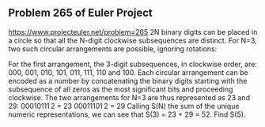 ## Problem 265 of Euler Project 
https://www.projecteuler.net/problem=265
2N binary digits can be placed in a circle so that all the N-digit clockwise subsequences are distinct.
For N=3, two such circular arrangements are possible, ignoring rotations:

For the first arrangement, the 3-digit subsequences, in clockwise order, are: 000, 001, 010, 101, 011, 111, 110 and 100.
Each circular arrangement can be encoded as a number by concatenating the binary digits starting with the subsequence of all zeros as the most significant bits and proceeding clockwise. The two arrangements for N=3 are thus represented as 23 and 29:
00010111 2 = 23
00011101 2 = 29
Calling S(N) the sum of the unique numeric representations, we can see that S(3) = 23 + 29 = 52.
Find S(5).